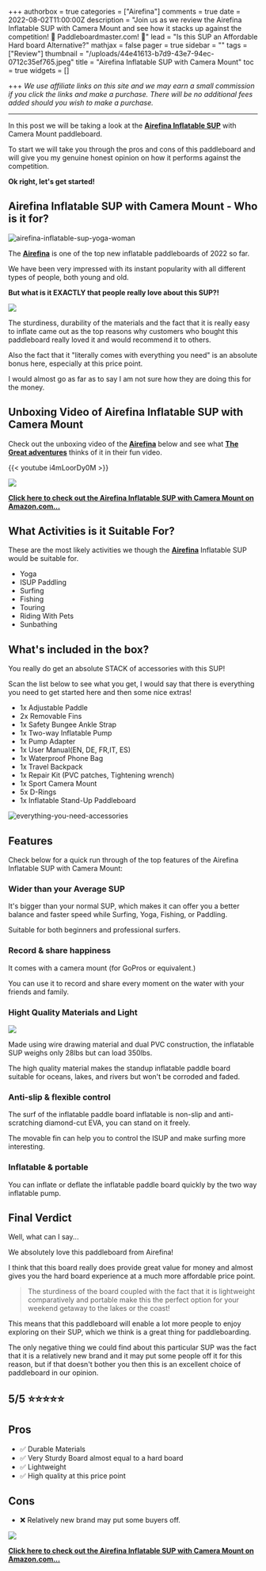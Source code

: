 +++
authorbox = true
categories = ["Airefina"]
comments = true
date = 2022-08-02T11:00:00Z
description = "Join us as we review the Airefina Inflatable SUP with Camera Mount  and see how it stacks up against the competition! 🛶 Paddleboardmaster.com! 🛶"
lead = "Is this SUP an Affordable Hard board Alternative?"
mathjax = false
pager = true
sidebar = ""
tags = ["Review"]
thumbnail = "/uploads/44e41613-b7d9-43e7-94ec-0712c35ef765.jpeg"
title = "Airefina Inflatable SUP with Camera Mount"
toc = true
widgets = []

+++
_We use affiliate links on this site and we may earn a small commission if you click the links and make a purchase. There will be no additional fees added should you wish to make a purchase._

***

In this post we will be taking a look at the [**Airefina Inflatable SUP**](https://www.amazon.com/Airefina-Inflatable-Paddleboard-Accessories-Extra-Light/dp/B09LC1GD64?keywords=airefina+paddleboard&qid=1659474529&sprefix=Airefina%2Caps%2C501&sr=8-5&linkCode=ll1&tag=paddleboardmaster-20&linkId=354f3803d1f22d6053ac7fc53b3f8fa9&language=en_US&ref_=as_li_ss_tl) with Camera Mount paddleboard.

To start we will take you through the pros and cons of this paddleboard and will give you my genuine honest opinion on how it performs against the competition.

**Ok right, let's get started!**

## Airefina Inflatable SUP with Camera Mount  - Who is it for?

![airefina-inflatable-sup-yoga-woman](/uploads/backgrounds.jpg "airefina-inflatable-sup-yoga-woman")

The [**Airefina**](/categories/airefina/) is one of the top new inflatable paddleboards of 2022 so far.

We have been very impressed with its instant popularity with all different types of people, both young and old.

**But what is it EXACTLY that people really love about this SUP?!**

![](/uploads/backgrounds.jpg)

The sturdiness, durability of the materials and the fact that it is really easy to inflate came out as the top reasons why customers who bought this paddleboard really loved it and would recommend it to others.

Also the fact that it "literally comes with everything you need" is an absolute bonus here, especially at this price point.

I would almost go as far as to say I am not sure how they are doing this for the money.

## Unboxing Video of Airefina Inflatable SUP with Camera Mount

Check out the unboxing video of the [**Airefina**](/categories/airefina/) below and see what [**The Great adventures**](https://www.youtube.com/channel/UCCd6isPH18-iAkueB12pdOQ) thinks of it in their fun video.

{{< youtube i4mLoorDy0M >}}

[![](/uploads/button.png)](https://www.amazon.com/Airefina-Inflatable-Paddleboard-Accessories-Extra-Light/dp/B09LC1GD64?keywords=airefina+paddleboard&qid=1659474529&sprefix=Airefina%2Caps%2C501&sr=8-5&linkCode=ll1&tag=paddleboardmaster-20&linkId=354f3803d1f22d6053ac7fc53b3f8fa9&language=en_US&ref_=as_li_ss_tl)

[**Click here to check out the Airefina Inflatable SUP with Camera Mount  on Amazon.com...**](https://www.amazon.com/Airefina-Inflatable-Paddleboard-Accessories-Extra-Light/dp/B09LC1GD64?keywords=airefina+paddleboard&qid=1659474529&sprefix=Airefina%2Caps%2C501&sr=8-5&linkCode=ll1&tag=paddleboardmaster-20&linkId=354f3803d1f22d6053ac7fc53b3f8fa9&language=en_US&ref_=as_li_ss_tl)

## What Activities is it Suitable For?

These are the most likely activities we though the [**Airefina**](/categories/airefina/) Inflatable SUP would be suitable for.

* Yoga
* ‎I‎SUP Paddling
* Surfing
* Fishing
* Touring
* Riding With Pets
* Sunbathing

## What's included in the box?

You really do get an absolute STACK of accessories with this SUP!

Scan the list below to see what you get, I would say that there is everything you need to get started here and then some nice extras!

* ‎1x Adjustable Paddle
* 2x Removable Fins
* 1x Safety Bungee Ankle Strap
* 1x Two-way Inflatable Pump
* 1x Pump Adapter
* 1x User Manual(EN, DE, FR,IT, ES)
* 1x Waterproof Phone Bag
* 1x Travel Backpack
* 1x Repair Kit (PVC patches, Tightening wrench)
* 1x Sport Camera Mount
* 5x D-Rings
* 1x Inflatable Stand-Up Paddleboard

![everything-you-need-accessories](/uploads/backgrounds.png "everything-you-need-accessories")

## Features

Check below for a quick run through of the top features of the Airefina Inflatable SUP with Camera Mount:

### Wider than your Average SUP

It's bigger than your normal SUP, which makes it can offer you a better balance and faster speed while Surfing, Yoga, Fishing, or Paddling.

Suitable for both beginners and professional surfers.

### Record & share happiness

It comes with a camera mount (for GoPros or equivalent.)

You can use it to record and share every moment on the water with your friends and family.

### Hight Quality Materials and Light

![](/uploads/a3c07832-5366-48db-b3b4-468ad103aecf.jpeg)

Made using wire drawing material and dual PVC construction, the inflatable SUP weighs only 28lbs but can load 350lbs.

The high quality material makes the standup inflatable paddle board suitable for oceans, lakes, and rivers but won't be corroded and faded.

### Anti-slip & flexible control

The surf of the inflatable paddle board inflatable is non-slip and anti-scratching diamond-cut EVA, you can stand on it freely.

The movable fin can help you to control the ISUP and make surfing more interesting.

### Inflatable & portable

You can inflate or deflate the inflatable paddle board quickly by the two way inflatable pump.

## Final Verdict

Well, what can I say...

We absolutely love this paddleboard from Airefina!

I think that this board really does provide great value for money and almost gives you the hard board experience at a much more affordable price point.

> The sturdiness of the board coupled with the fact that it is lightweight comparatively and portable make this the perfect option for your weekend getaway to the lakes or the coast!

This means that this paddleboard will enable a lot more people to enjoy exploring on their SUP, which we think is a great thing for paddleboarding.

The only negative thing we could find about this particular SUP was the fact that it is a relatively new brand and it may put some people off it for this reason, but if that doesn't bother you then this is an excellent choice of paddleboard in our opinion.

## 5/5 ⭐⭐⭐⭐⭐

## Pros

* ✅ Durable Materials
* ✅ Very Sturdy Board almost equal to a hard board
* ✅ Lightweight
* ✅ High quality at this price point

## Cons

* ❌ Relatively new brand may put some buyers off.

[![](/uploads/button.png)](https://www.amazon.com/Airefina-Inflatable-Paddleboard-Accessories-Extra-Light/dp/B09LC1GD64?keywords=airefina+paddleboard&qid=1659474529&sprefix=Airefina%2Caps%2C501&sr=8-5&linkCode=ll1&tag=paddleboardmaster-20&linkId=354f3803d1f22d6053ac7fc53b3f8fa9&language=en_US&ref_=as_li_ss_tl)

[**Click here to check out the Airefina Inflatable SUP with Camera Mount  on Amazon.com...**](https://www.amazon.com/Airefina-Inflatable-Paddleboard-Accessories-Extra-Light/dp/B09LC1GD64?keywords=airefina+paddleboard&qid=1659474529&sprefix=Airefina%2Caps%2C501&sr=8-5&linkCode=ll1&tag=paddleboardmaster-20&linkId=354f3803d1f22d6053ac7fc53b3f8fa9&language=en_US&ref_=as_li_ss_tl)